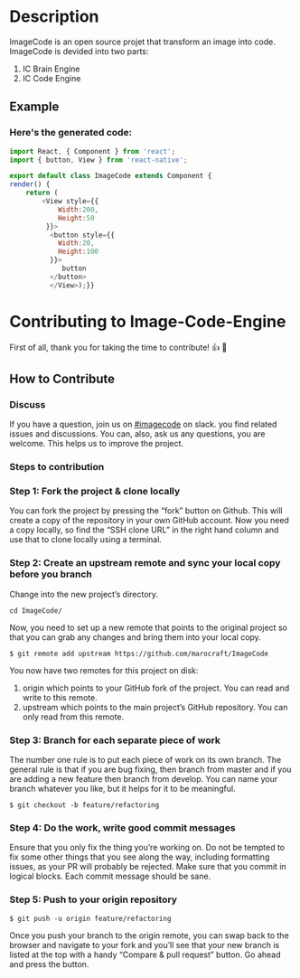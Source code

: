 # Description
ImageCode is an open source projet that transform an image into code. ImageCode is devided into two parts: 
1. IC Brain Engine
2. IC Code Engine
## Example

### Here's the generated code:
```javascript
import React, { Component } from 'react';
import { button, View } from 'react-native';

export default class ImageCode extends Component {
render() {
    return (
        <View style={{
            Width:200,
            Height:50
         }}>
          <button style={{
            Width:20,
            Height:100
          }}>
             button
          </button>
          </View>);}}
```
# Contributing to Image-Code-Engine
First of all, thank you for taking the time to contribute! 👍 🎉
## How to Contribute
### Discuss
If you have a question, join us on [#imagecode](https://agile-irb-bnp.slack.com/messages/CCJFHDRDK/) on slack. you find related issues and discussions. You can, also, ask us any questions, you are welcome. This helps us to improve the project.
### Steps to contribution 
### Step 1: Fork the project & clone locally
You can fork the project by pressing the “fork” button on Github. This will create a copy of the repository in your own GitHub account. 
Now you need a copy locally, so find the “SSH clone URL” in the right hand column and use that to clone locally using a terminal.
### Step 2: Create an upstream remote and sync your local copy before you branch
Change into the new project’s directory.
```
cd ImageCode/
```
Now, you need to set up a new remote that points to the original project so that you can grab any changes and bring them into your local copy. 
```
$ git remote add upstream https://github.com/marocraft/ImageCode
```
You now have two remotes for this project on disk:
1.	origin which points to your GitHub fork of the project. You can read and write to this remote.
2.	upstream which points to the main project’s GitHub repository. You can only read from this remote.
### Step 3: Branch for each separate piece of work
The number one rule is to put each piece of work on its own branch.
The general rule is that if you are bug fixing, then branch from master and if you are adding a new feature then branch from develop. 
You can name your branch whatever you like, but it helps for it to be meaningful. 
```
$ git checkout -b feature/refactoring
```
### Step 4: Do the work, write good commit messages
Ensure that you only fix the thing you’re working on. Do not be tempted to fix some other things that you see along the way, including formatting issues, as your PR will probably be rejected.
Make sure that you commit in logical blocks. Each commit message should be sane. 

### Step 5: Push to your origin repository
```
$ git push -u origin feature/refactoring
```
Once you push your branch to the origin remote, you can swap  back to the browser and navigate to your fork and you’ll see that your new branch is listed at the top with a handy “Compare & pull request” button.
Go ahead and press the button.





